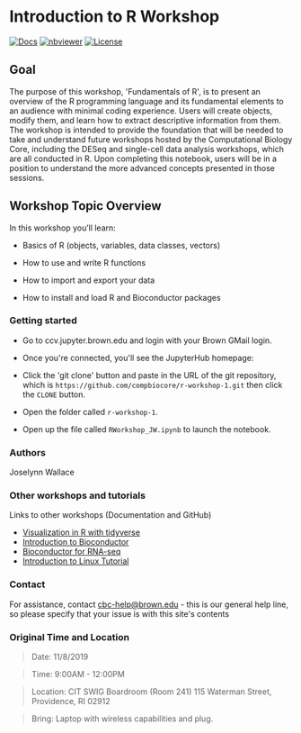 # Introduction to R Workshop


[![Docs](https://img.shields.io/badge/docs-stable-blue.svg?style=flat-square)](https://compbiocore.github.io/r-workshop-1)
[![nbviewer](https://img.shields.io/badge/jupyter_notebooks-nbviewer-purple.svg?style=flat-square)](http://nbviewer.jupyter.org/github/compbiocore/r-workshop-1/tree/master/docs/src/notebooks)
[![License](https://img.shields.io/github/license/compbiocore/r-workshop-1.svg)](https://raw.githubusercontent.com/compbiocore/r-workshop-1/master/LICENSE)

## Goal

The purpose of this workshop, 'Fundamentals of R', is to present an overview of the R programming language and its fundamental elements to an audience with minimal coding experience.  Users will create objects, modify them, and learn how to extract descriptive information from them.  The workshop is intended to provide the foundation that will be needed to take and understand future workshops hosted by the Computational Biology Core, including the DESeq and single-cell data analysis workshops, which are all conducted in R.  Upon completing this notebook, users will be in a position to understand the more advanced concepts presented in those sessions.

## Workshop Topic Overview

In this workshop you’ll learn:
- Basics of R (objects, variables, data classes, vectors)

- How to use and write R functions

- How to import and export your data

- How to install and load R and Bioconductor packages

### Getting started
- Go to ccv.jupyter.brown.edu and login with your Brown GMail login.

- Once you're connected, you'll see the JupyterHub homepage:

- Click the 'git clone' button and paste in the URL of the git repository, which is
`https://github.com/compbiocore/r-workshop-1.git` then click the `CLONE` button.

- Open the folder called `r-workshop-1`.

- Open up the file called `RWorkshop_JW.ipynb` to launch the notebook.

### Authors

Joselynn Wallace

### Other workshops and tutorials

Links to other workshops (Documentation and GitHub)  

- [Visualization in R with tidyverse](https://compbiocore.github.io/tidyverse-workshop/)
- [Introduction to Bioconductor](https://compbiocore.github.io/bioconductor-workshop-1/)  
- [Bioconductor for RNA-seq](https://compbiocore.github.io/bioconductor-workshop-2/html/index.html)  
- [Introduction to Linux Tutorial](https://compbiocore.github.io/cbc-linux-tutorial/html/index.html)

### Contact

For assistance, contact cbc-help@brown.edu - this is our general help line, so please specify that your issue is with this site's contents

### Original Time and Location

> Date: 11/8/2019

> Time: 9:00AM - 12:00PM

> Location: CIT SWIG Boardroom (Room 241)
            115 Waterman Street, Providence, RI 02912

> Bring: Laptop with wireless capabilities and plug.
